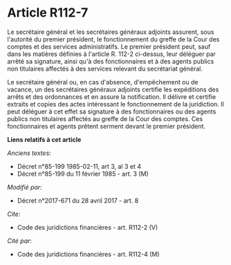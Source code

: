 # Article R112-7

Le secrétaire général et les secrétaires généraux adjoints assurent, sous l'autorité du premier président, le fonctionnement
du greffe de la Cour des comptes et des services administratifs. Le premier président peut, sauf dans les matières définies à
l'article R. 112-2 ci-dessus, leur déléguer par arrêté sa signature, ainsi qu'à des fonctionnaires et à des agents publics
non titulaires affectés à des services relevant du secrétariat général. 

Le secrétaire général ou, en cas d'absence, d'empêchement ou de vacance, un des secrétaires généraux adjoints certifie les
expéditions des arrêts et des ordonnances et en assure la notification. Il délivre et certifie extraits et copies des actes
intéressant le fonctionnement de la juridiction. Il peut déléguer à cet effet sa signature à des fonctionnaires ou des agents
publics non titulaires affectés au greffe de la Cour des comptes. Ces fonctionnaires et agents prêtent serment devant le
premier président.

**Liens relatifs à cet article**

_Anciens textes_:

  - Décret n°85-199 1985-02-11, art 3, al 3 et 4
  - Décret n°85-199 du 11 février 1985 - art. 3 (M)

_Modifié par_:

  - Décret n°2017-671 du 28 avril 2017 - art. 8

_Cite_:

  - Code des juridictions financières - art. R112-2 (V)

_Cité par_:

  - Code des juridictions financières - art. R112-4 (M)
